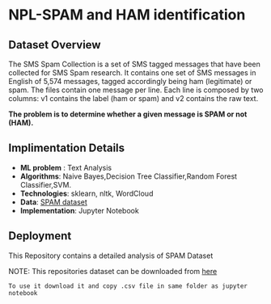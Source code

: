 # NPL-SPAM and HAM identification
## Dataset Overview

The SMS Spam Collection is a set of SMS tagged messages that have been collected for SMS Spam research. It contains one set of SMS messages in English of 5,574 messages, tagged accordingly being ham (legitimate) or spam. The files contain one message per line. Each line is composed by two columns: v1 contains the label (ham or spam) and v2 contains the raw text.

**The problem is to determine whether a given message is SPAM or not (HAM).** 

## Implimentation Details

- **ML problem** : Text Analysis
- **Algorithms**: Naive Bayes,Decision Tree Classifier,Random Forest Classifier,SVM.
- **Technologies**: sklearn, nltk, WordCloud
- **Data**: [SPAM dataset](https://github.com/abhinnpandey/NPL-SPAM-and-HAM-identification/blob/master/SPAM%20and%20HAM%20Identification/spam.csv)  
- **Implementation**: Jupyter Notebook


## Deployment
This Repository contains a detailed analysis of SPAM Dataset

NOTE: 
This repositories dataset can be downloaded from [here](https://github.com/abhinnpandey/NPL-SPAM-and-HAM-identification/blob/master/SPAM%20and%20HAM%20Identification/spam.csv) 

````
To use it download it and copy .csv file in same folder as jupyter notebook 
````
